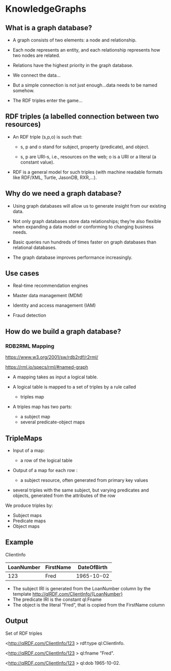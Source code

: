 # KnowledgeGraphs
## What is a graph database?

* A graph consists of two elements: a node and relationship.

* Each node represents an entity, and each relationship represents how two nodes are related.

* Relations have the highest priority in the graph database.

* We connect the data…

* But a simple connection is not just enough…data needs to be named somehow.

* The RDF triples enter the game…


## RDF triples (a labelled connection between two resources)

* An RDF triple (s,p,o) is such that:

   * s, p and o stand for subject, property (predicate), and object.

  * s, p are URI-s, i.e., resources on the web; o is a URI or a literal (a constant value).


* RDF is a general model for such triples (with machine readable formats like RDF/XML, Turtle, JasonDB, RXR,…).


## Why do we need a graph database?

* Using graph databases will allow us to generate insight from our existing data.

* Not only graph databases store data relationships; they’re also flexible when expanding a data model or conforming to changing business needs.

* Basic queries run hundreds of times faster on graph databases than relational databases.

* The graph database improves performance increasingly.


## Use cases

* Real-time recommendation engines

* Master data management (MDM)

* Identity and access management (IAM)

* Fraud detection


## How do we build a graph database?
### RDB2RML Mapping 

https://www.w3.org/2001/sw/rdb2rdf/r2rml/

https://rml.io/specs/rml/#named-graph

* A mapping takes as input a logical table.

* A logical table is mapped to a set of triples by a rule called 
     *  triples map

* A triples map has two parts: 
     *  a subject map
     *  several predicate-object maps 
       
## TripleMaps

* Input of a map: 

     *  a row of the logical table


 * Output of a map for each row :

      *  a subject resource, often generated from primary key values 

*  several triples with the same subject, but varying predicates and objects, generated from the attributes of the row



We produce triples by:

* Subject maps
* Predicate maps
* Object maps

## Example

ClientInfo

| LoanNumber | FirstName | DateOfBirth |
| --- | --- | --- |
| 123 | Fred | 1965-10-02 |

* The subject IRI is generated from the LoanNumber column by the template http://qlRDF.com/ClientInfo/{LoanNumber}
* The predicate IRI is the constant ql:Fname
* The object is the literal ”Fred”, that is copied from the FirstName column

## Output

Set of RDF triples

<http://qlRDF.com/ClientInfo/123 >  rdf:type   ql:ClientInfo.

<http://qlRDF.com/ClientInfo/123 >  ql:fname ”Fred".

<http://qlRDF.com/ClientInfo/123 >  ql:dob 1965-10-02.
